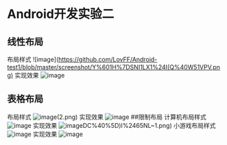 # Android开发实验二
## 线性布局
布局样式
![image](https://github.com/LovFF/Android-test1/blob/master/screenshot/Y%601H%7DSNI1LX1%24I(Q%40W51VPV.png)
实现效果
![image](https://github.com/LovFF/Android-test1/blob/master/screenshot/DBN0UQ~GEXQ%60MQWKWVW%5BW03.png)
## 表格布局
布局样式
![image](https://github.com/LovFF/Android-test1/blob/master/screenshot/(~GP6O)9GVY%60KBKE%7BNOP)(2.png)
实现效果
![image](https://github.com/LovFF/Android-test1/blob/master/screenshot/ZPTKZV%40DL3%5DO%5DL%5BZ%5B%5BD7AF7.png)
##限制布局
计算机布局样式
![image](https://github.com/LovFF/Android-test1/blob/master/screenshot/D4%24H(FDERZP~%7D5ZKS9T)_%7BL.png)
实现效果
![image](https://github.com/LovFF/Android-test1/blob/master/screenshot/8XW86J%7B~%25)DC%40%5D)I%2465NL~1.png)
小游戏布局样式
![image](https://github.com/LovFF/Android-test1/blob/master/screenshot/4Y7XA3C5Y88%7DF9DWHO9%7D71P.png)
实现效果
![image](https://github.com/LovFF/Android-test1/blob/master/screenshot/291WA9M47T6X2YQ52YT6XZ5.png)
